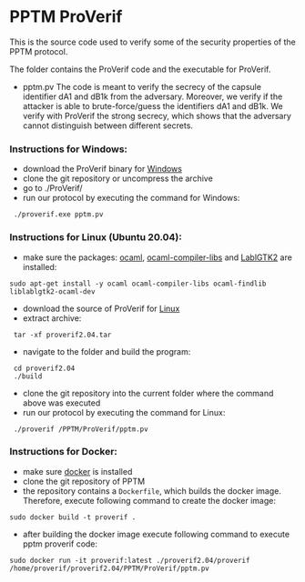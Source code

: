 # PPTM ProVerif

This is the source code used to verify some of the security properties of the PPTM protocol.

The folder contains the ProVerif code and the executable for ProVerif.

- pptm.pv 
The code is meant to verify the secrecy of the capsule identifier dA1 and dB1k from the adversary. 
Moreover, we verify if the attacker is able to brute-force/guess the identifiers dA1 and dB1k.
We verify with ProVerif the strong secrecy, which shows that the adversary cannot distinguish between different secrets.

### Instructions for Windows:
- download the ProVerif binary for [Windows](https://bblanche.gitlabpages.inria.fr/proverif/proverifbin2.04.tar.gz)
- clone the git repository or uncompress the archive
- go to ./ProVerif/
- run our protocol by executing the command for Windows:
```properties
 ./proverif.exe pptm.pv 
```  

### Instructions for Linux (Ubuntu 20.04):
- make sure the packages: [ocaml](https://packages.ubuntu.com/search?suite=default&section=all&arch=any&keywords=ocaml&searchon=names), [ocaml-compiler-libs](https://packages.ubuntu.com/search?keywords=ocaml-compiler-libs) and [LablGTK2](https://packages.ubuntu.com/search?suite=default&section=all&arch=any&keywords=LablGTK2&searchon=names) are installed:

```
sudo apt-get install -y ocaml ocaml-compiler-libs ocaml-findlib liblablgtk2-ocaml-dev 
```
- download the source of ProVerif for [Linux](https://bblanche.gitlabpages.inria.fr/proverif/proverif2.04.tar.gz)
- extract archive:
```properties
 tar -xf proverif2.04.tar
```
- navigate to the folder and build the program:
```properties
 cd proverif2.04
 ./build
```
- clone the git repository into the current folder where the command above was executed
- run our protocol by executing the command for Linux:
```properties
 ./proverif /PPTM/ProVerif/pptm.pv
```
### Instructions for Docker:
- make sure [docker](https://docs.docker.com/engine/install/) is installed
- clone the git repository of PPTM
- the repository contains a `Dockerfile`, which builds the docker image. Therefore, execute following command to create the docker image:
```
sudo docker build -t proverif .                                                                              
```
- after building the docker image execute following command to execute pptm proverif code:
```
sudo docker run -it proverif:latest ./proverif2.04/proverif /home/proverif/proverif2.04/PPTM/ProVerif/pptm.pv
```
